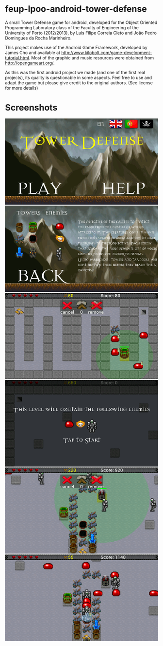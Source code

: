 feup-lpoo-android-tower-defense
===============================

A small Tower Defense game for android, developed for the Object Oriented Programming Laboratory class of the Faculty of Engineering of the University of Porto (2012/2013), by Luís Filipe Correia Cleto and João Pedro Domingues da Rocha Marinheiro.

This project makes use of the Android Game Framework, developed by James Cho and available at http://www.kilobolt.com/game-development-tutorial.html.
Most of the graphic and music resources were obtained from http://opengameart.org/.

As this was the first android project we made (and one of the first real projects), its quality is questionable in some aspects.
Feel free to use and adapt the game but please give credit to the original authors. (See license for more details)

Screenshots
============
![title screen](screen1.png)
![instructions screen](screen2.png)
![first level](screen3.png)
![level monster-info](screen4.png)
![gameplay](screen5.png)
![gameplay2](screen6.png)
